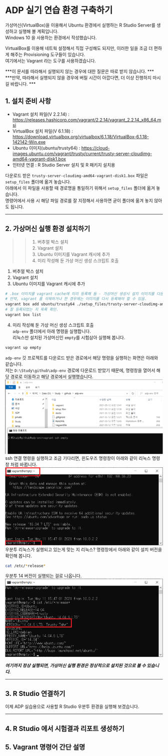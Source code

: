 # ADP 실기 연습 환경 구축하기
가상머신(VirtualBox)을 이용해서 Ubuntu 환경에서 실행하는 R Studio Server를 생성하고 실행해 볼 계획입니다.  
Windows 10 을 사용하는 환경에서 작성했습니다.  
  
VirtualBox를 이용해 네트웍 설정해서 직접 구성해도 되지만, 이러한 일을 조금 더 편하게 해주는 Provisioning 도구들이 있습니다.  
여기에서는 Vagrant 라는 도구를 사용하겠습니다.  
  
***이 문서를 따라해서 실행되지 않는 경우에 대한 질문은 따로 받지 않습니다.  ***  
***만약, 따라해서 실행되지 않을 경우에 버릴 시간이 아깝다면, 더 이상 진행하지 마시길 바랍니다. ***  
  

## 1. 설치 준비 사항 
 - Vagrant 설치 파일(V 2.2.14) : https://releases.hashicorp.com/vagrant/2.2.14/vagrant_2.2.14_x86_64.msi    
 - VirtualBox 설치 파일(V 6.1.18) : https://download.virtualbox.org/virtualbox/6.1.18/VirtualBox-6.1.18-142142-Win.exe  
 - Ubuntu 이미지(ubuntu/trusty64) : https://cloud-images.ubuntu.com/vagrant/trusty/current/trusty-server-cloudimg-amd64-vagrant-disk1.box
 - 인터넷 연결 : R Studio Server 설치 및 R 패키지 설치용  

다운로드 받은 `trusty-server-cloudimg-amd64-vagrant-disk1.box` 파일은 `setup_files` 폴더에 옮겨 놓습니다.   
아래에서 이 파일을 사용할 때 경로명을 통일하기 위해서  `setup_files` 폴더에 옮겨 놓습니다.  
명령어에서 사용 시 해당 파일 경로를 잘 지정해서 사용하면 굳이 폴더에 옮겨 놓지 않아도 됩니다.  
  
---  
## 2. 가상머신 실행 환경 설치하기  
>>1. 버추얼 박스 설치  
>>2. Vagrant 설치
>>3. Ubuntu 이미지를 Vagrant 캐시에 추가  
>>4. 미리 작성해 둔 가상 머신 생성 스크립트 호출
  
1. 버추얼 박스 설치  
2. Vagrant 설치
3. Ubuntu 이미지를 Vagrant 캐시에 추가  
```bash
# .box 이미지를 vagrant cache에 미리 등록해 둠 - 가상머신 생성시 설치 이미지를 다운 로드 받는 시간 절약하기 위함.  
# 만약, vagrant 를 삭제하거나 한 경우에는 이미지를 다시 등록해야 할 수 있음. 
vagrant box add ubuntu/trusty64 ./setup_files/trusty-server-cloudimg-amd64-vagrant-disk1.box
# 잘 등록되었는 지 목록 확인.
vagrant box list 
```
4. 미리 작성해 둔 가상 머신 생성 스크립트 호출  
`adp-env` 폴더에서 아래 명령을 실행합니다.  
리눅스만 설치된 가상머신인 `empty`를 시험삼아 실행해 봅니다.  
```bash
vagrant up empty
```
`adp-env` 깃 프로젝트를 다운로드 받은 경로에서 해당 명령을 실행하는 화면은 아래와 같습니다.  
저는 `D:\Study\github\adp-env` 경로에 다운로드 받았기 때문에, 명령창을 열어서 해당 경로로 이동하고 해당 경로에서 실행했습니다.  
![empty VM 실행](./docs/imgs/vagrant_empty_cmd.png)  
ssh 연결 명령을 실행하고 조금 기다리면, 윈도우즈 명령창이 아래와 같이 리눅스 명령창 처럼 바뀝니다.  
![empty linux console](./docs/imgs/vagrant_empty_cmd_linux.png)  
우분투 리눅스가 실행되고 있는게 맞는 지 리눅스? 명령창에서 아래와 같이 설치 버전을 확인해 봅니다.  
```bash
cat /etc/*release* 
```
우분투 14 버전이 실행되는 걸로 나옵니다.  
![empty linux version](./docs/imgs/vagrant_empty_cmd_linux_ver.png)  
  
***여기까지 정상 실행되면, 가상머신 실행 환경은 정상적으로 설치된 것으로 볼 수 있습니다.*** 

---  
## 3. R Studio 연결하기
이제 ADP 실습용으로 사용할 R Studio 우분투 환경을 실행해 보겠습니다.  


---  
## 4. R Studio 에서 시험결과 리포트 생성하기  

## 5. Vagrant 명령어 간단 설명  







